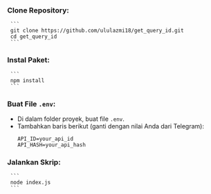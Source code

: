### Clone Repository:
     ```
     git clone https://github.com/ululazmi18/get_query_id.git
     cd get_query_id
     ```

### Instal Paket:
     ```
     npm install
     ```

### Buat File `.env`:
   - Di dalam folder proyek, buat file `.env`.
   - Tambahkan baris berikut (ganti dengan nilai Anda dari Telegram):
     ```
     API_ID=your_api_id
     API_HASH=your_api_hash
     ```

### Jalankan Skrip:
     ```
     node index.js
     ```
